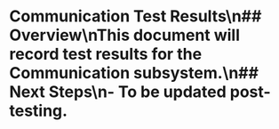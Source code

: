 # Communication Test Results\n## Overview\nThis document will record test results for the Communication subsystem.\n## Next Steps\n- To be updated post-testing.

